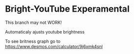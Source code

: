 # Bright-YouTube Experamental

This branch may not WORK!

Automaticaly ajusts youtube brightness

To see britness graph go to https://www.desmos.com/calculator/9j6xmk4snl